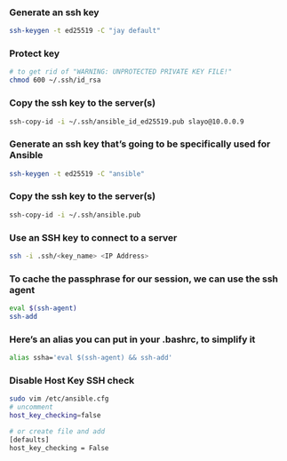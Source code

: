 ### Generate an ssh key

```bash
ssh-keygen -t ed25519 -C "jay default"
```

### Protect key

```bash
# to get rid of "WARNING: UNPROTECTED PRIVATE KEY FILE!"
chmod 600 ~/.ssh/id_rsa
```

### Copy the ssh key to the server(s)

```bash
ssh-copy-id -i ~/.ssh/ansible_id_ed25519.pub slayo@10.0.0.9
```

### Generate an ssh key that’s going to be specifically used for Ansible

```bash
ssh-keygen -t ed25519 -C "ansible"
```

### Copy the ssh key to the server(s)

```bash
ssh-copy-id -i ~/.ssh/ansible.pub
```

### Use an SSH key to connect to a server

```bash
ssh -i .ssh/<key_name> <IP Address>
```

### To cache the passphrase for our session, we can use the ssh agent

```bash
eval $(ssh-agent)
ssh-add
```

### Here’s an alias you can put in your .bashrc, to simplify it

```bash
alias ssha='eval $(ssh-agent) && ssh-add'
```

### Disable Host Key SSH check

```bash
sudo vim /etc/ansible.cfg
# uncomment
host_key_checking=false

# or create file and add
[defaults]
host_key_checking = False
```